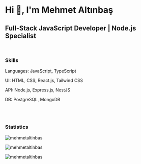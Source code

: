 <h1>Hi 👋, I'm Mehmet Altınbaş</h1>
<h2>Full-Stack JavaScript Developer | Node.js Specialist</h2>
<p></p>
<br />
<h3>Skills</h3>
<p>Languages: JavaScript, TypeScript</p>
<p>UI: HTML, CSS, React.js, Tailwind CSS</p>
<p>API: Node.js, Express.js, NestJS</p>
<p>DB: PostgreSQL, MongoDB</p>
<br />
<br />
<h3>Statistics</h3>
<p><img align="center" src="https://github-readme-stats.vercel.app/api?username=mehmetaltinbas&show_icons=true&locale=en" alt="mehmetaltinbas" /></p>
<p><img align="center" src="https://github-readme-streak-stats.herokuapp.com/?user=mehmetaltinbas&" alt="mehmetaltinbas" /></p>
<p><img src="https://github-readme-stats.vercel.app/api/top-langs?username=mehmetaltinbas&show_icons=true&locale=en&layout=compact" alt="mehmetaltinbas" /></p>
